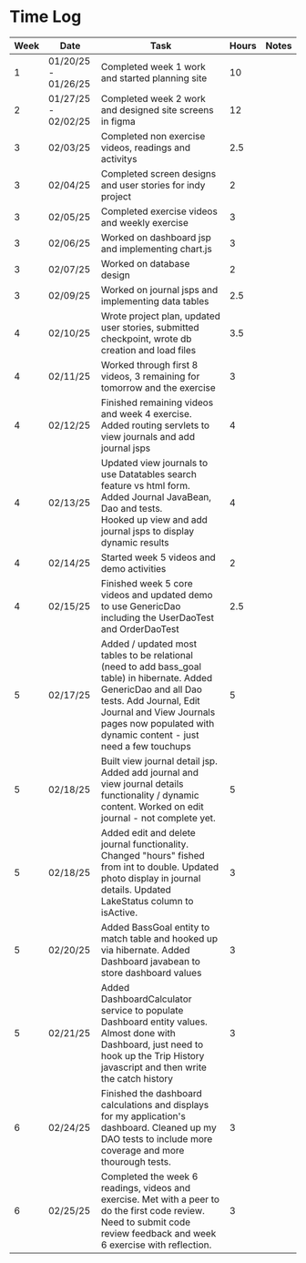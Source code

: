 # Time Log

| Week | Date                | Task                                                                                                                                                                                                                                         | Hours | Notes|
|------|---------------------|----------------------------------------------------------------------------------------------------------------------------------------------------------------------------------------------------------------------------------------------|-------|------|
| 1    | 01/20/25 - 01/26/25 | Completed week 1 work and started planning site                                                                                                                                                                                              | 10    | |
| 2    | 01/27/25 - 02/02/25 | Completed week 2 work and designed site screens in figma                                                                                                                                                                                     | 12    | |
| 3    | 02/03/25            | Completed non exercise videos, readings and activitys                                                                                                                                                                                        | 2.5   | |
| 3    | 02/04/25            | Completed screen designs and user stories for indy project                                                                                                                                                                                   | 2     | |
| 3    | 02/05/25            | Completed exercise videos and weekly exercise                                                                                                                                                                                                | 3     | |
| 3    | 02/06/25            | Worked on dashboard jsp and implementing chart.js                                                                                                                                                                                            | 3     | |
| 3    | 02/07/25            | Worked on database design                                                                                                                                                                                                                    | 2     | |
| 3    | 02/09/25            | Worked on journal jsps and implementing data tables                                                                                                                                                                                          | 2.5   | |
| 4    | 02/10/25            | Wrote project plan, updated user stories, submitted checkpoint, wrote db creation and load files                                                                                                                                             | 3.5   | |
| 4    | 02/11/25            | Worked through first 8 videos, 3 remaining for tomorrow and the exercise                                                                                                                                                                     | 3     | |
| 4    | 02/12/25            | Finished remaining videos and week 4 exercise. Added routing servlets to view journals and add journal jsps                                                                                                                                  | 4     | |
| 4    | 02/13/25            | Updated view journals to use Datatables search feature vs html form. Added Journal JavaBean, Dao and tests.<br/> Hooked up view and add journal jsps to display dynamic results                                                              | 4     | |
| 4    | 02/14/25            | Started week 5 videos and demo activities                                                                                                                                                                                                    | 2     | |
| 4    | 02/15/25            | Finished week 5 core videos and updated demo to use GenericDao including the UserDaoTest and OrderDaoTest                                                                                                                                    | 2.5   | |
| 5    | 02/17/25            | Added / updated most tables to be relational (need to add bass_goal table) in hibernate. Added GenericDao and all Dao tests. Add Journal, Edit Journal and View Journals pages now populated with dynamic content - just need a few touchups | 5     | |
| 5    | 02/18/25            | Built view journal detail jsp. Added add journal and view journal details functionality / dynamic content. Worked on edit journal - not complete yet.                                                                                        | 5     | |
| 5    | 02/18/25            | Added edit and delete journal functionality. Changed "hours" fished from int to double. Updated photo display in journal details. Updated LakeStatus column to isActive.                                                                     | 3     | |
| 5    | 02/20/25            | Added BassGoal entity to match table and hooked up via hibernate. Added Dashboard javabean to store dashboard values                                                                                                                         | 3     | |
| 5    | 02/21/25            | Added DashboardCalculator service to populate Dashboard entity values. Almost done with Dashboard, just need to hook up the Trip History javascript and then write the catch history                                                         | 3     | |
| 6    | 02/24/25            | Finished the dashboard calculations and displays for my application's dashboard. Cleaned up my DAO tests to include more coverage and more thourough tests.                                                                                  | 3     | |
| 6    | 02/25/25            | Completed the week 6 readings, videos and exercise. Met with a peer to do the first code review. Need to submit code review feedback and week 6 exercise with reflection.                                                                    | 3     | |